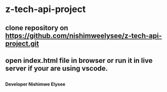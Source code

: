 # z-tech-api-project
## clone repository on https://github.com/nishimweelysee/z-tech-api-project.git
## open index.html file in browser or run it in live server if your are using vscode.
## 

#### Developer Nishimwe Elysee